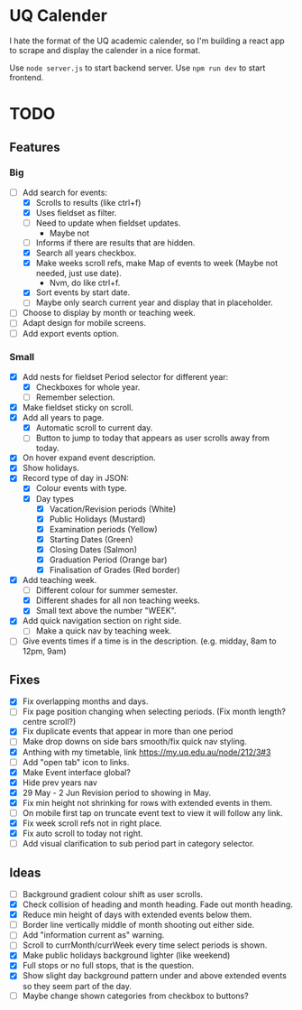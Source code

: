 # UQ Calender

I hate the format of the UQ academic calender, so I'm building a react app to scrape and display the calender in a nice format.

Use `node server.js` to start backend server.
Use `npm run dev` to start frontend.

# TODO

## Features

### Big

- [ ] Add search for events:
  - [x] Scrolls to results (like ctrl+f)
  - [x] Uses fieldset as filter.
  - [ ] Need to update when fieldset updates.
    - Maybe not
  - [ ] Informs if there are results that are hidden.
  - [x] Search all years checkbox.
  - [x] Make weeks scroll refs, make Map of events to week (Maybe not needed, just use date).
    - Nvm, do like ctrl+f.
  - [x] Sort events by start date.
  - [ ] Maybe only search current year and display that in placeholder.
- [ ] Choose to display by month or teaching week.
- [ ] Adapt design for mobile screens.
- [ ] Add export events option.

### Small

- [x] Add nests for fieldset Period selector for different year:
  - [x] Checkboxes for whole year.
  - [ ] Remember selection.
- [x] Make fieldset sticky on scroll.
- [x] Add all years to page.
  - [x] Automatic scroll to current day.
  - [ ] Button to jump to today that appears as user scrolls away from today.
- [x] On hover expand event description.
- [x] Show holidays.
- [x] Record type of day in JSON:
  - [x] Colour events with type.
  - [x] Day types
    - [x] Vacation/Revision periods (White)
    - [x] Public Holidays (Mustard)
    - [x] Examination periods (Yellow)
    - [x] Starting Dates (Green)
    - [x] Closing Dates (Salmon)
    - [x] Graduation Period (Orange bar)
    - [x] Finalisation of Grades (Red border)
- [x] Add teaching week.
  - [ ] Different colour for summer semester.
  - [x] Different shades for all non teaching weeks.
  - [x] Small text above the number "WEEK".
- [x] Add quick navigation section on right side.
  - [ ] Make a quick nav by teaching week.
- [ ] Give events times if a time is in the description. (e.g. midday, 8am to 12pm, 9am)

## Fixes

- [x] Fix overlapping months and days.
- [ ] Fix page position changing when selecting periods. (Fix month length? centre scroll?)
- [x] Fix duplicate events that appear in more than one period
- [ ] Make drop downs on side bars smooth/fix quick nav styling.
- [x] Anthing with my timetable, link https://my.uq.edu.au/node/212/3#3
- [ ] Add "open tab" icon to links.
- [x] Make Event interface global?
- [x] Hide prev years nav
- [x] 29 May - 2 Jun Revision period to showing in May.
- [x] Fix min height not shrinking for rows with extended events in them.
- [ ] On mobile first tap on truncate event text to view it will follow any link.
- [x] Fix week scroll refs not in right place.
- [x] Fix auto scroll to today not right.
- [ ] Add visual clarification to sub period part in category selector.

## Ideas

- [ ] Background gradient colour shift as user scrolls.
- [x] Check collision of heading and month heading. Fade out month heading.
- [x] Reduce min height of days with extended events below them.
- [ ] Border line vertically middle of month shooting out either side.
- [ ] Add "information current as" warning.
- [ ] Scroll to currMonth/currWeek every time select periods is shown.
- [x] Make public holidays background lighter (like weekend)
- [x] Full stops or no full stops, that is the question.
- [x] Show slight day background pattern under and above extended events so they seem part of the day.
- [ ] Maybe change shown categories from checkbox to buttons?
